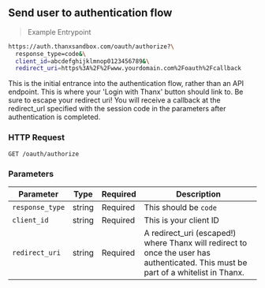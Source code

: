 ## Send user to authentication flow

> Example Entrypoint

```bash
https://auth.thanxsandbox.com/oauth/authorize?\
  response_type=code&\
  client_id=abcdefghijklmnop0123456789&\
  redirect_uri=https%3A%2F%2Fwww.yourdomain.com%2Foauth%2Fcallback
```

This is the initial entrance into the authentication flow, rather than an API
endpoint. This is where your 'Login with Thanx' button should link to. Be sure
to escape your redirect uri! You will receive a callback at the redirect_url
specified with the session code in the parameters after authentication is
completed.

### HTTP Request

`GET /oauth/authorize`

### Parameters

Parameter | Type | Required | Description
--------- | ---- | -------- | -----------
`response_type` | string | Required | This should be `code`
`client_id` | string | Required | This is your client ID
`redirect_uri` | string | Required | A redirect_uri (escaped!) where Thanx will redirect to once the user has authenticated. This must be part of a whitelist in Thanx.

